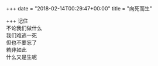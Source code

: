 +++
date = "2018-02-14T00:29:47+00:00"
title = "向死而生"

+++
记住  
不论我们做什么  
我们难逃一死  
但也不要忘了  
若非如此  
什么又是生呢  